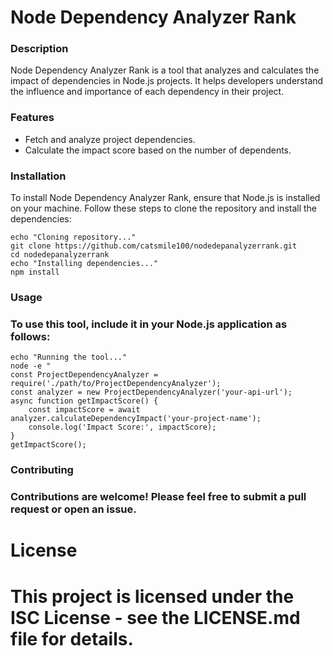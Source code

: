 # Node Dependency Analyzer Rank

### Description
Node Dependency Analyzer Rank is a tool that analyzes and calculates the impact of dependencies in Node.js projects.
It helps developers understand the influence and importance of each dependency in their project.

### Features
- Fetch and analyze project dependencies.
- Calculate the impact score based on the number of dependents.

### Installation
To install Node Dependency Analyzer Rank, ensure that Node.js is installed on your machine.
Follow these steps to clone the repository and install the dependencies:

```
echo "Cloning repository..."
git clone https://github.com/catsmile100/nodedepanalyzerrank.git
cd nodedepanalyzerrank
echo "Installing dependencies..."
npm install
```
### Usage
### To use this tool, include it in your Node.js application as follows:
```
echo "Running the tool..."
node -e "
const ProjectDependencyAnalyzer = require('./path/to/ProjectDependencyAnalyzer');
const analyzer = new ProjectDependencyAnalyzer('your-api-url');
async function getImpactScore() {
    const impactScore = await analyzer.calculateDependencyImpact('your-project-name');
    console.log('Impact Score:', impactScore);
}
getImpactScore();
```

### Contributing
### Contributions are welcome! Please feel free to submit a pull request or open an issue.

# License
# This project is licensed under the ISC License - see the LICENSE.md file for details.
